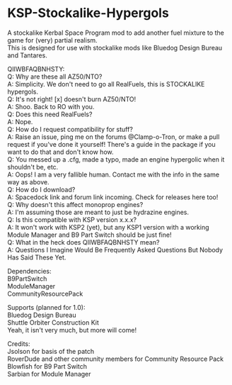 # KSP-Stockalike-Hypergols

A stockalike Kerbal Space Program mod to add another fuel mixture to the game for (very) partial realism.\
This is designed for use with stockalike mods like Bluedog Design Bureau and Tantares.

QIIWBFAQBNHSTY:\
Q: Why are these all AZ50/NTO?\
A: Simplicity. We don't need to go all RealFuels, this is STOCKALIKE hypergols.\
Q: It's not right! [x] doesn't burn AZ50/NTO!\
A: Shoo. Back to RO with you.\
Q: Does this need RealFuels?\
A: Nope.\
Q: How do I request compatibility for stuff?\
A: Raise an issue, ping me on the forums @Clamp-o-Tron, or make a pull request if you've done it yourself! There's a guide in the package if you want to do that and don't know how.\
Q: You messed up a .cfg, made a typo, made an engine hypergolic when it shouldn't be, etc.\
A: Oops! I am a very fallible human. Contact me with the info in the same way as above.\
Q: How do I download?\
A: Spacedock link and forum link incoming. Check for releases here too!\
Q: Why doesn't this affect monoprop engines?\
A: I'm assuming those are meant to just be hydrazine engines.\
Q: Is this compatible with KSP version x.x.x?\
A: It won't work with KSP2 (yet), but any KSP1 version with a working Module Manager and B9 Part Switch should be just fine!\
Q: What in the heck does QIIWBFAQBNHSTY mean?\
A: Questions I Imagine Would Be Frequently Asked Questions But Nobody Has Said These Yet.

Dependencies:\
B9PartSwitch\
ModuleManager\
CommunityResourcePack

Supports (planned for 1.0):\
Bluedog Design Bureau\
Shuttle Orbiter Construction Kit\
Yeah, it isn't very much, but more will come!

Credits:\
Jsolson for basis of the patch\
RoverDude and other community members for Community Resource Pack\
Blowfish for B9 Part Switch\
Sarbian for Module Manager
